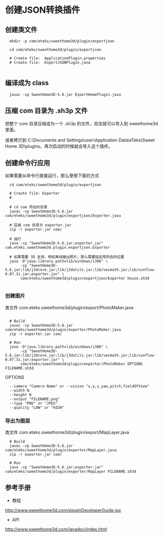 # 创建JSON转换插件

## 创建类文件

```
  mkdir -p com/eteks/sweethome3d/plugin/exportjson
  
  cd com/eteks/sweethome3d/plugin/exportjson
  
  # Create file:  ApplicationPlugin.properties
  # Create file:  ExportJSONPlugin.java
  
```

## 编译成为 class

```
  javac -cp SweetHome3D-5.6.jar ExportHomePlugin.java
```

## 压缩 com 目录为 .sh3p 文件

把整个 com 目录压缩成为一个 .sh3p 的文件，双击就可以导入到 sweethome3d 里面。

或者拷贝到 C:\Documents and Settings\user\Application Data\eTeks\Sweet Home 3D\plugins，再次启动的时候就会导入这个插件。


## 创建命令行应用

如果需要从命令行直接运行，那么使用下面的方式

```
  cd com/eteks/sweethome3d/plugin/exportjson
  
  # Create file: Exporter
  # 

  # cd com 所在的目录
  javac -cp SweetHome3D-5.6.jar com/eteks/sweethome3d/plugin/exportjson/Exporter.java
  
  # 压缩 com 目录为 exporter.jar
  zip -r exporter.jar com/
  
  # 运行
  java -cp "SweetHome3D-5.6.jar;exporter.jar" com.eteks.sweethome3d.plugin.exportjson.Exporter
  
  # 如果需要 3D 支持，例如离线输出照片，那么需要指定库所在的位置
  java -D"java.library.path=lib/windows/i386" \
       -cp "SweetHome3D-5.6.jar;lib/j3dcore.jar;lib/j3dutils.jar;lib/vecmath.jar;lib/sunflow-0.07.3i.jar;exporter.jar" \
       com/eteks/sweethome3d/plugin/exportjson/Exporter house.sh3d
  
```

### 创建图片

类文件 com.eteks.sweethome3d/plugin/export/PhotoMaker.java

```

  # Build
  javac -cp SweetHome3D-5.6.jar com/eteks/sweethome3d/plugin/exporter/PhotoMaker.java
  zip -r exporter.jar com/
  
  # Run
  java -D"java.library.path=lib/windows/i386" \
       -cp "SweetHome3D-5.6.jar;lib/j3dcore.jar;lib/j3dutils.jar;lib/vecmath.jar;lib/sunflow-0.07.3i.jar;exporter.jar" \
       com/eteks/sweethome3d/plugin/exporter/PhotoMaker OPTIONS FILENAME.sh3d

```

OPTIONS

```
  --camera "Camera Name" or --vision "x,y,z,yaw,pitch,fieldOfView"
  --width N
  --height N
  --output "FILENAME.png"
  --type "PNG" or "JPEG"
  --quality "LOW" or "HIGH"
```

### 导出为图层

类文件 com.eteks.sweethome3d/plugin/export/MapLayer.java

```
  # Build
  javac -cp SweetHome3D-5.6.jar com/eteks/sweethome3d/plugin/exporter/MapLayer.java
  zip -r exporter.jar com/
  
  # Run
  java -cp "SweetHome3D-5.6.jar;exporter.jar" com/eteks/sweethome3d/plugin/exporter/MapLayer FILENAME.sh3d

```

## 参考手册

* 教程

http://www.sweethome3d.com/pluginDeveloperGuide.jsp

* API

http://www.sweethome3d.com/javadoc/index.html
